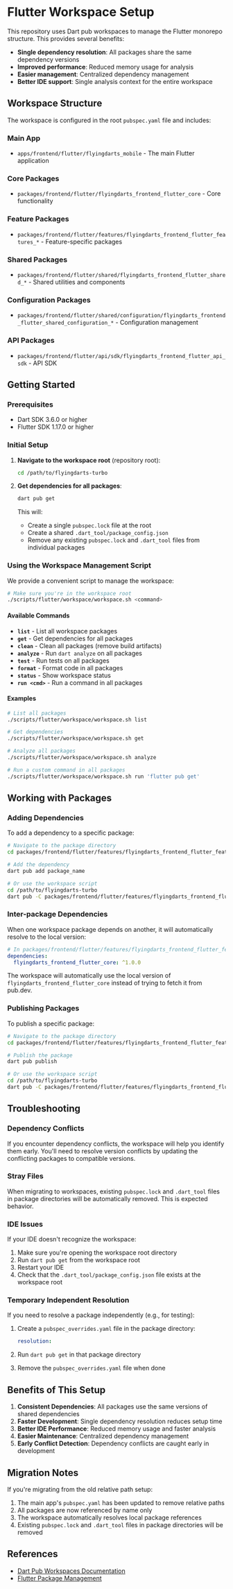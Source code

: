 # Flutter Workspace Setup

This repository uses Dart pub workspaces to manage the Flutter monorepo structure. This provides several benefits:

- **Single dependency resolution**: All packages share the same dependency versions
- **Improved performance**: Reduced memory usage for analysis
- **Easier management**: Centralized dependency management
- **Better IDE support**: Single analysis context for the entire workspace

## Workspace Structure

The workspace is configured in the root `pubspec.yaml` file and includes:

### Main App
- `apps/frontend/flutter/flyingdarts_mobile` - The main Flutter application

### Core Packages
- `packages/frontend/flutter/flyingdarts_frontend_flutter_core` - Core functionality

### Feature Packages
- `packages/frontend/flutter/features/flyingdarts_frontend_flutter_features_*` - Feature-specific packages

### Shared Packages
- `packages/frontend/flutter/shared/flyingdarts_frontend_flutter_shared_*` - Shared utilities and components

### Configuration Packages
- `packages/frontend/flutter/shared/configuration/flyingdarts_frontend_flutter_shared_configuration_*` - Configuration management

### API Packages
- `packages/frontend/flutter/api/sdk/flyingdarts_frontend_flutter_api_sdk` - API SDK

## Getting Started

### Prerequisites

- Dart SDK 3.6.0 or higher
- Flutter SDK 1.17.0 or higher

### Initial Setup

1. **Navigate to the workspace root** (repository root):
   ```bash
   cd /path/to/flyingdarts-turbo
   ```

2. **Get dependencies for all packages**:
   ```bash
   dart pub get
   ```

   This will:
   - Create a single `pubspec.lock` file at the root
   - Create a shared `.dart_tool/package_config.json`
   - Remove any existing `pubspec.lock` and `.dart_tool` files from individual packages

### Using the Workspace Management Script

We provide a convenient script to manage the workspace:

```bash
# Make sure you're in the workspace root
./scripts/flutter/workspace/workspace.sh <command>
```

#### Available Commands

- **`list`** - List all workspace packages
- **`get`** - Get dependencies for all packages
- **`clean`** - Clean all packages (remove build artifacts)
- **`analyze`** - Run `dart analyze` on all packages
- **`test`** - Run tests on all packages
- **`format`** - Format code in all packages
- **`status`** - Show workspace status
- **`run <cmd>`** - Run a command in all packages

#### Examples

```bash
# List all packages
./scripts/flutter/workspace/workspace.sh list

# Get dependencies
./scripts/flutter/workspace/workspace.sh get

# Analyze all packages
./scripts/flutter/workspace/workspace.sh analyze

# Run a custom command in all packages
./scripts/flutter/workspace/workspace.sh run 'flutter pub get'
```

## Working with Packages

### Adding Dependencies

To add a dependency to a specific package:

```bash
# Navigate to the package directory
cd packages/frontend/flutter/features/flyingdarts_frontend_flutter_features_auth

# Add the dependency
dart pub add package_name

# Or use the workspace script
cd /path/to/flyingdarts-turbo
dart pub -C packages/frontend/flutter/features/flyingdarts_frontend_flutter_features_auth add package_name
```

### Inter-package Dependencies

When one workspace package depends on another, it will automatically resolve to the local version:

```yaml
# In packages/frontend/flutter/features/flyingdarts_frontend_flutter_features_auth/pubspec.yaml
dependencies:
  flyingdarts_frontend_flutter_core: ^1.0.0
```

The workspace will automatically use the local version of `flyingdarts_frontend_flutter_core` instead of trying to fetch it from pub.dev.

### Publishing Packages

To publish a specific package:

```bash
# Navigate to the package directory
cd packages/frontend/flutter/features/flyingdarts_frontend_flutter_features_auth

# Publish the package
dart pub publish

# Or use the workspace script
cd /path/to/flyingdarts-turbo
dart pub -C packages/frontend/flutter/features/flyingdarts_frontend_flutter_features_auth publish
```

## Troubleshooting

### Dependency Conflicts

If you encounter dependency conflicts, the workspace will help you identify them early. You'll need to resolve version conflicts by updating the conflicting packages to compatible versions.

### Stray Files

When migrating to workspaces, existing `pubspec.lock` and `.dart_tool` files in package directories will be automatically removed. This is expected behavior.

### IDE Issues

If your IDE doesn't recognize the workspace:

1. Make sure you're opening the workspace root directory
2. Run `dart pub get` from the workspace root
3. Restart your IDE
4. Check that the `.dart_tool/package_config.json` file exists at the workspace root

### Temporary Independent Resolution

If you need to resolve a package independently (e.g., for testing):

1. Create a `pubspec_overrides.yaml` file in the package directory:
   ```yaml
   resolution:
   ```

2. Run `dart pub get` in that package directory
3. Remove the `pubspec_overrides.yaml` file when done

## Benefits of This Setup

1. **Consistent Dependencies**: All packages use the same versions of shared dependencies
2. **Faster Development**: Single dependency resolution reduces setup time
3. **Better IDE Performance**: Reduced memory usage and faster analysis
4. **Easier Maintenance**: Centralized dependency management
5. **Early Conflict Detection**: Dependency conflicts are caught early in development

## Migration Notes

If you're migrating from the old relative path setup:

1. The main app's `pubspec.yaml` has been updated to remove relative paths
2. All packages are now referenced by name only
3. The workspace automatically resolves local package references
4. Existing `pubspec.lock` and `.dart_tool` files in package directories will be removed

## References

- [Dart Pub Workspaces Documentation](https://dart.dev/tools/pub/workspaces)
- [Flutter Package Management](https://docs.flutter.dev/packages-and-plugins/using-packages) 